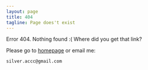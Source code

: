```yaml
---
layout: page
title: 404
tagline: Page does't exist
---
```


Error 404. Nothing found :( Where did you get that link?

Please go to [homepage](/) or email me:

    silver.accc@gmail.com


